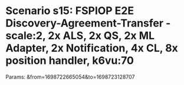 # Scenario s15: FSPIOP E2E Discovery-Agreement-Transfer - scale:2, 2x ALS, 2x QS, 2x ML Adapter, 2x Notification, 4x CL, 8x position handler, k6vu:70
Params: &from=1698722665054&to=1698723128707

